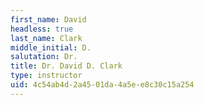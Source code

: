 ```yaml
---
first_name: David
headless: true
last_name: Clark
middle_initial: D.
salutation: Dr.
title: Dr. David D. Clark
type: instructor
uid: 4c54ab4d-2a45-01da-4a5e-e8c30c15a254
---
```

